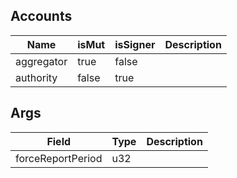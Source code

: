 ## Accounts

| Name       | isMut | isSigner | Description |
| ---------- | ----- | -------- | ----------- |
| aggregator | true  | false    |             |
| authority  | false | true     |             |

## Args

| Field             | Type | Description |
| ----------------- | ---- | ----------- |
| forceReportPeriod | u32  |             |
